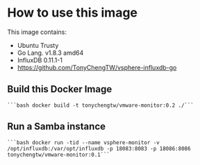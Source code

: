 # How to use this image

This image contains:
* Ubuntu Trusty
* Go Lang. v1.8.3 amd64
* InfluxDB 0.11.1-1
* https://github.com/TonyChengTW/vsphere-influxdb-go

## Build this Docker Image
    ```bash docker build -t tonychengtw/vmware-monitor:0.2 ./```

## Run a Samba instance
    ```bash docker run -tid --name vsphere-monitor -v /opt/influxdb:/var/opt/influxdb -p 18083:8083 -p 18086:8086  tonychengtw/vmware-monitor:0.1```
